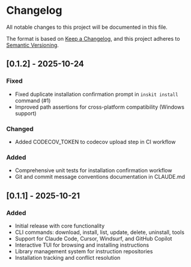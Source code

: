 # Changelog

All notable changes to this project will be documented in this file.

The format is based on [Keep a Changelog](https://keepachangelog.com/en/1.0.0/),
and this project adheres to [Semantic Versioning](https://semver.org/spec/v2.0.0.html).

## [0.1.2] - 2025-10-24

### Fixed
- Fixed duplicate installation confirmation prompt in `inskit install` command (#1)
- Improved path assertions for cross-platform compatibility (Windows support)

### Changed
- Added CODECOV_TOKEN to codecov upload step in CI workflow

### Added
- Comprehensive unit tests for installation confirmation workflow
- Git and commit message conventions documentation in CLAUDE.md

## [0.1.1] - 2025-10-21

### Added
- Initial release with core functionality
- CLI commands: download, install, list, update, delete, uninstall, tools
- Support for Claude Code, Cursor, Windsurf, and GitHub Copilot
- Interactive TUI for browsing and installing instructions
- Library management system for instruction repositories
- Installation tracking and conflict resolution
